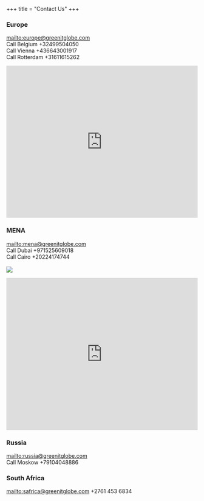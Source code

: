 +++
title = "Contact Us"
+++



### Europe

<mailto:europe@greenitglobe.com>  
Call Belgium +32499504050  
Call Vienna +436643001917  
Call Rotterdam +31611615262 

<div class="caption background-white">
<iframe src="https://www.google.com/maps/embed?pb=!1m14!1m8!1m3!1d2505.869058630841!2d3.8203244!3d51.092424!3m2!1i1024!2i768!4f13.1!3m3!1m2!1s0x47c377c098522c81%3A0x4bda55913dea76a!2sAntwerpse+Steenweg+19%2C+9080+Lochristi%2C+Belgium!5e0!3m2!1sen!2sae!4v1439990827818" style="border:0;width: 100%; height: 400px"></iframe>
                
</div> 


### MENA

<mailto:mena@greenitglobe.com>  
Call Dubai +971525609018  
Call Cairo +20224174744  
<br>
<a target="_blank" href="http://www.midworldgroup.com/"><img src="/images/adara-logo.png"></a>
<div class="caption background-white">
<iframe src="https://www.google.com/maps/embed?pb=!1m18!1m12!1m3!1d3609.7403913220564!2d55.3358774!3d25.211976!2m3!1f0!2f0!3f0!3m2!1i1024!2i768!4f13.1!3m3!1m2!1s0x3e5f67f54f39b219%3A0x4e943cb251b3605f!2sMidworldPro+Warehouse!5e0!3m2!1sen!2sae!4v1439992123027" style="border:0;width: 100%; height: 400px"></iframe>
                
</div> 


### Russia

<mailto:russia@greenitglobe.com>  
Call Moskow +79104048886  


### South Africa

<mailto:safrica@greenitglobe.com>
+2761 453 6834